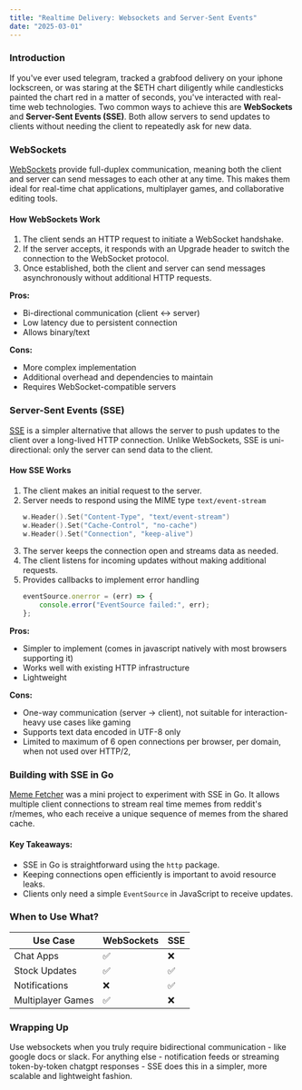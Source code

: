 ```yaml
---
title: "Realtime Delivery: Websockets and Server-Sent Events"
date: "2025-03-01"
---
```


### Introduction
If you've ever used telegram, tracked a grabfood delivery on your iphone lockscreen, or was staring at the $ETH chart diligently while candlesticks painted the chart red in a matter of seconds, you've interacted with real-time web technologies. Two common ways to achieve this are **WebSockets** and **Server-Sent Events (SSE)**. Both allow servers to send updates to clients without needing the client to repeatedly ask for new data.

### WebSockets
[WebSockets](https://developer.mozilla.org/en-US/docs/Web/API/WebSockets_API) provide full-duplex communication, meaning both the client and server can send messages to each other at any time. This makes them ideal for real-time chat applications, multiplayer games, and collaborative editing tools.

#### How WebSockets Work
1. The client sends an HTTP request to initiate a WebSocket handshake.
2. If the server accepts, it responds with an Upgrade header to switch the connection to the WebSocket protocol.
3. Once established, both the client and server can send messages asynchronously without additional HTTP requests.

**Pros:**
- Bi-directional communication (client ↔ server)
- Low latency due to persistent connection
- Allows binary/text

**Cons:**
- More complex implementation
- Additional overhead and dependencies to maintain
- Requires WebSocket-compatible servers

### Server-Sent Events (SSE)
[SSE](https://developer.mozilla.org/en-US/docs/Web/API/Server-sent_events) is a simpler alternative that allows the server to push updates to the client over a long-lived HTTP connection. Unlike WebSockets, SSE is uni-directional: only the server can send data to the client.

#### How SSE Works
1. The client makes an initial request to the server.
2. Server needs to respond using the MIME type `text/event-stream`
    ```go
    w.Header().Set("Content-Type", "text/event-stream")
    w.Header().Set("Cache-Control", "no-cache")
    w.Header().Set("Connection", "keep-alive")
    ```
3. The server keeps the connection open and streams data as needed.
4. The client listens for incoming updates without making additional requests.
5. Provides callbacks to implement error handling
    ```js    
    eventSource.onerror = (err) => {
        console.error("EventSource failed:", err);
    };
    ```

**Pros:**
- Simpler to implement (comes in javascript natively with most browsers supporting it)
- Works well with existing HTTP infrastructure
- Lightweight

**Cons:**
- One-way communication (server → client), not suitable for interaction-heavy use cases like gaming
- Supports text data encoded in UTF-8 only
- Limited to maximum of 6 open connections per browser, per domain, when not used over HTTP/2, 

### Building with SSE in Go
[Meme Fetcher](https://github.com/elt0nxale/meme-fetcher) was a mini project to experiment with SSE in Go. It allows multiple client connections to stream real time memes from reddit's r/memes, who each receive a unique sequence of memes from the shared cache.

#### Key Takeaways:
- SSE in Go is straightforward using the `http` package.
- Keeping connections open efficiently is important to avoid resource leaks.
- Clients only need a simple `EventSource` in JavaScript to receive updates.

### When to Use What?
| Use Case         | WebSockets | SSE  |
|----------------|-----------|------|
| Chat Apps      | ✅        | ❌   |
| Stock Updates  | ✅        | ✅   |
| Notifications  | ❌        | ✅   |
| Multiplayer Games | ✅   | ❌   |

### Wrapping Up
Use websockets when you truly require bidirectional communication - like google docs or slack. For anything else - notification feeds or streaming token-by-token chatgpt responses - SSE does this in a simpler, more scalable and lightweight fashion. 

